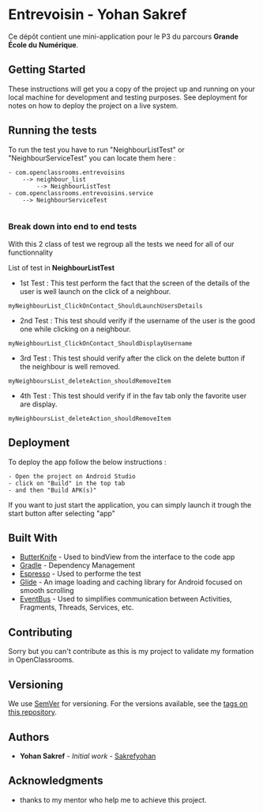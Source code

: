 # Entrevoisin - Yohan Sakref

Ce dépôt contient une mini-application pour le P3 du parcours **Grande École du Numérique**.

## Getting Started

These instructions will get you a copy of the project up and running on your local machine for development and testing purposes. See deployment for notes on how to deploy the project on a live system.


## Running the tests

To run the test you have to run "NeighbourListTest" or "NeighbourServiceTest" you can locate them here :

```
- com.openclassrooms.entrevoisins
	--> neighbour_list 
		--> NeighbourListTest
- com.openclassrooms.entrevoisins.service
	--> NeighbourServiceTest
		
```

### Break down into end to end tests

With this 2 class of test we regroup all the tests we need for all of our functionnality

List of test in **NeighbourListTest**

* 1st Test : This test perform the fact that the screen of the details of the user is well launch on the click of a neighbour.
```
myNeighbourList_ClickOnContact_ShouldLaunchUsersDetails
```

* 2nd Test : This test should verify if the username of the user is the good one while clicking on a neighbour.
```
myNeighbourList_ClickOnContact_ShouldDisplayUsername
```

* 3rd Test : This test should verify after the click on the delete button if the neighbour is well removed.
```
myNeighboursList_deleteAction_shouldRemoveItem
```

* 4th Test : This test should verify if in the fav tab only the favorite user are display.
```
myNeighboursList_deleteAction_shouldRemoveItem
```

## Deployment

To deploy the app follow the below instructions : 

```
- Open the project on Android Studio
- click on "Build" in the top tab
- and then "Build APK(s)"
```

If you want to just start the application, you can simply launch it trough the start button after selecting "app"

## Built With

* [ButterKnife](https://jakewharton.github.io/butterknife/) - Used to bindView from the interface to the code app
* [Gradle](https://gradle.org/) - Dependency Management
* [Espresso](https://developer.android.com/training/testing/espresso) - Used to performe the test
* [Glide](https://github.com/bumptech/glide) - An image loading and caching library for Android focused on smooth scrolling
* [EventBus](https://github.com/greenrobot/EventBus) - Used to simplifies communication between Activities, Fragments, Threads, Services, etc.

## Contributing

Sorry but you can't contribute as this is my project to validate my formation in OpenClassrooms.

## Versioning

We use [SemVer](http://semver.org/) for versioning. For the versions available, see the [tags on this repository](https://github.com/your/project/tags). 

## Authors

* **Yohan Sakref** - *Initial work* - [Sakrefyohan](https://github.com/Sakrefyohan)

## Acknowledgments

* thanks to my mentor who help me to achieve this project.
